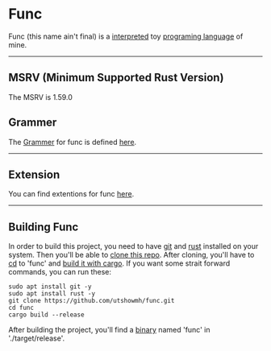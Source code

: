 # Func

Func (this name ain't final) is a [interpreted](https://en.wikipedia.org/wiki/Interpreter_(computing)) toy [programing language](https://en.wikipedia.org/wiki/Programming_language) of mine.

---

## MSRV (Minimum Supported Rust Version)
The MSRV is 1.59.0

## Grammer

The [Grammer](https://en.wikipedia.org/wiki/Context-free_grammar) for func is defined [here](https://github.com/utshowmh/func/blob/main/GRAMMER.md).

---

## Extension

You can find extentions for func [here](https://github.com/utshowmh/func_ext).

---

## Building Func

In order to build this project, you need to have [git](https://git-scm.com/downloads) and [rust](https://www.rust-lang.org/tools/install) installed on your system. Then you'll be able to [clone this repo](https://docs.github.com/en/repositories/creating-and-managing-repositories/cloning-a-repository). After cloning, you'll have to [cd](https://en.wikipedia.org/wiki/Cd_(command)) to 'func' and [build it with cargo](https://doc.rust-lang.org/cargo/commands/cargo-build.html). If you want some strait forward commands, you can run these:

```
sudo apt install git -y
sudo apt install rust -y
git clone https://github.com/utshowmh/func.git
cd func
cargo build --release
```

After building the project, you'll find a [binary](https://en.wikipedia.org/wiki/Executable) named 'func' in './target/release'.
